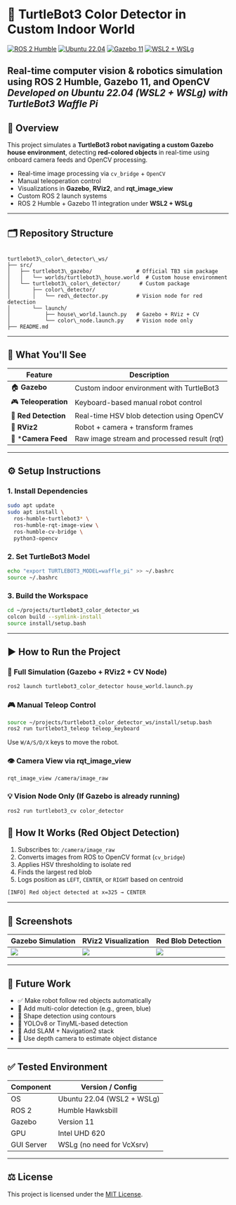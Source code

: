 # 🧠  TurtleBot3 Color Detector in Custom Indoor World

[![ROS 2 Humble](https://img.shields.io/badge/ROS%202-Humble-blue)](https://docs.ros.org/en/humble/) [![Ubuntu 22.04](https://img.shields.io/badge/Ubuntu-22.04-orange)](https://ubuntu.com/) [![Gazebo 11](https://img.shields.io/badge/Gazebo-11-brightgreen)](https://gazebosim.org/) [![WSL2 + WSLg](https://img.shields.io/badge/WSL2-WSLg-lightgrey)](https://learn.microsoft.com/windows/wsl/)

**Real-time computer vision & robotics simulation using ROS 2 Humble, Gazebo 11, and OpenCV**  
*Developed on Ubuntu 22.04 (WSL2 + WSLg) with TurtleBot3 Waffle Pi*
---

## 🚀 Overview

This project simulates a **TurtleBot3 robot navigating a custom Gazebo house environment**, detecting **red-colored objects** in real-time using onboard camera feeds and OpenCV processing.

- Real-time image processing via `cv_bridge` + `OpenCV`
- Manual teleoperation control
- Visualizations in **Gazebo**, **RViz2**, and **rqt_image_view**
- Custom ROS 2 launch systems
- ROS 2 Humble + Gazebo 11 integration under **WSL2 + WSLg**

---

## 🗂️ Repository Structure

```

turtlebot3\_color\_detector\_ws/
├── src/
│   ├── turtlebot3\_gazebo/              # Official TB3 sim package
│   │   └── worlds/turtlebot3\_house.world  # Custom house environment
│   └── turtlebot3\_color\_detector/      # Custom package
│       ├── color\_detector/
│       │   └── red\_detector.py         # Vision node for red detection
│       └── launch/
│           ├── house\_world.launch.py   # Gazebo + RViz + CV
│           └── color\_node.launch.py    # Vision node only
├── README.md

````

---

## 🧪 What You'll See

| Feature                    | Description                                      |
|----------------------------|--------------------------------------------------|
| 🏠 **Gazebo**              | Custom indoor environment with TurtleBot3       |
| 🎮 **Teleoperation**       | Keyboard-based manual robot control             |
| 🔴 **Red Detection**       | Real-time HSV blob detection using OpenCV       |
| 🧭 **RViz2**               | Robot + camera + transform frames               |
| 📸 ***Camera Feed**        | Raw image stream and processed result (rqt)     |

---

## ⚙️ Setup Instructions

### 1. Install Dependencies

```bash
sudo apt update
sudo apt install \
  ros-humble-turtlebot3* \
  ros-humble-rqt-image-view \
  ros-humble-cv-bridge \
  python3-opencv
````

### 2. Set TurtleBot3 Model

```bash
echo "export TURTLEBOT3_MODEL=waffle_pi" >> ~/.bashrc
source ~/.bashrc
```

### 3. Build the Workspace

```bash
cd ~/projects/turtlebot3_color_detector_ws
colcon build --symlink-install
source install/setup.bash
```

---

## ▶️ How to Run the Project

### 🔄 Full Simulation (Gazebo + RViz2 + CV Node)

```bash
ros2 launch turtlebot3_color_detector house_world.launch.py
```

### 🎮 Manual Teleop Control

```bash
source ~/projects/turtlebot3_color_detector_ws/install/setup.bash
ros2 run turtlebot3_teleop teleop_keyboard
```

Use `W/A/S/D/X` keys to move the robot.

### 👁️  Camera View via rqt_image_view

```bash
rqt_image_view /camera/image_raw
```

### 💡 Vision Node Only (If Gazebo is already running)

```bash
ros2 run turtlebot3_cv color_detector
```

## 🧠 How It Works (Red Object Detection)

1. Subscribes to: `/camera/image_raw`
2. Converts images from ROS to OpenCV format (`cv_bridge`)
3. Applies HSV thresholding to isolate red
4. Finds the largest red blob
5. Logs position as `LEFT`, `CENTER`, or `RIGHT` based on centroid

```bash
[INFO] Red object detected at x=325 → CENTER
```

---

## 📸 Screenshots

| Gazebo Simulation    | RViz2 Visualization | Red Blob Detection      |
| -------------------- | ------------------- | ----------------------- |
| ![](docs/gazebo.png) | ![](docs/rviz.png)  | ![](docs/detection.png) |

---

## 🔧 Future Work

* ✅ Make robot follow red objects automatically
* 🔲 Add multi-color detection (e.g., green, blue)
* 🔲 Shape detection using contours
* 🔲 YOLOv8 or TinyML-based detection
* 🔲 Add SLAM + Navigation2 stack
* 🔲 Use depth camera to estimate object distance

---

## ✅ Tested Environment

| Component  | Version / Config           |
| ---------- | -------------------------- |
| OS         | Ubuntu 22.04 (WSL2 + WSLg) |
| ROS 2      | Humble Hawksbill           |
| Gazebo     | Version 11                 |
| GPU        | Intel UHD 620              |
| GUI Server | WSLg (no need for VcXsrv)  |

---

## ⚖️ License

This project is licensed under the [MIT License](LICENSE).

```

